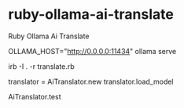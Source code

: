 # ruby-ollama-ai-translate
Ruby Ollama Ai Translate

OLLAMA_HOST="http://0.0.0.0:11434" ollama serve

irb -I . -r translate.rb

translator = AiTranslator.new
translator.load_model

AiTranslator.test

